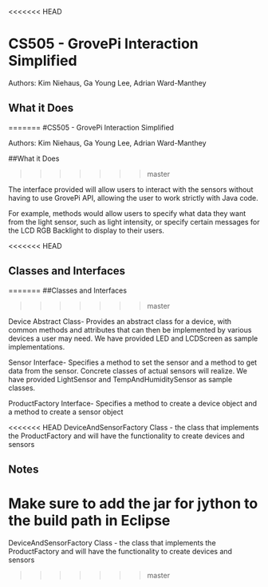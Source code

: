 
<<<<<<< HEAD
# CS505 - GrovePi Interaction Simplified

Authors: Kim Niehaus, Ga Young Lee, Adrian Ward-Manthey

## What it Does
=======
#CS505 - GrovePi Interaction Simplified

Authors: Kim Niehaus, Ga Young Lee, Adrian Ward-Manthey

##What it Does
>>>>>>> master

The interface provided will allow users to interact with the sensors without having to use GrovePi API, allowing the user to work strictly with Java code.

For example, methods would allow users to specify what data they want from the light sensor, such as light intensity, or specify certain messages for the LCD RGB Backlight to display to their users.

<<<<<<< HEAD
## Classes and Interfaces
=======
##Classes and Interfaces
>>>>>>> master

Device Abstract Class- Provides an abstract class for a device, with common methods and attributes that can then be implemented by various devices a user may need. We have provided LED and LCDScreen as sample implementations.

Sensor Interface- Specifies a method to set the sensor and a method to get data from the sensor. Concrete classes of actual sensors will realize. We have provided LightSensor and TempAndHumiditySensor as sample classes.

ProductFactory Interface- Specifies a method to create a device object and a method to create a sensor object

<<<<<<< HEAD
DeviceAndSensorFactory Class - the class that implements the ProductFactory and will have the functionality to create devices and sensors

## Notes

Make sure to add the jar for jython to the build path in Eclipse
=======
DeviceAndSensorFactory Class - the class that implements the ProductFactory and will have the functionality to create devices and sensors
>>>>>>> master
